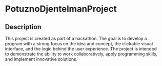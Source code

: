 # PotuznoDjentelmanProject

## Description
This project is created as part of a hackathon. The goal is to develop a program with a strong focus on the idea and concept, the clickable visual interface, and the logic behind the user experience. The project is intended to demonstrate the ability to work collaboratively, apply programming skills, and implement innovative solutions.
